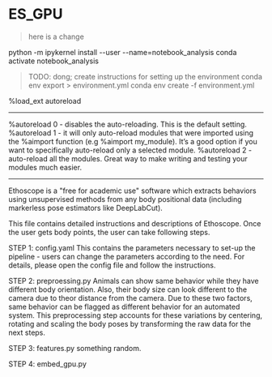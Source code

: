 # ES_GPU

> here is a change

python -m ipykernel install --user --name=notebook_analysis
conda activate notebook_analysis

> TODO: dong; create instructions for setting up the environment
conda env export > environment.yml
conda env create -f environment.yml



%load_ext autoreload
________________________________
%autoreload 0 - disables the auto-reloading. This is the default setting.
%autoreload 1 - it will only auto-reload modules that were imported using the %aimport function (e.g %aimport my_module). It’s a good option if you want to specifically auto-reload only a selected module.
%autoreload 2 - auto-reload all the modules. Great way to make writing and testing your modules much easier.


------------------------------------------------------------------------------------------------------------------------------------------------------
Ethoscope is a "free for academic use" software which extracts behaviors using unsupervised methods from any body positional data (including markerless pose estimators like DeepLabCut). 

This file contains detailed instructions and descriptions of Ethoscope. Once the user gets body points, the user can take following steps.

STEP 1: config.yaml
This contains the parameters necessary to set-up the pipeline - users can change the parameters according to the need. For details, please open the config file and follow the instructions.

STEP 2: preproessing.py
Animals can show same behavior while they have different body orientation. Also, their body size can look different to the camera due to theor distance from the camera. Due to these two factors, same behavior can be flagged as different behavior for an automated system. This preprocessing step accounts for these variations by centering, rotating and scaling the body poses by transforming the raw data for the next steps.

STEP 3: features.py
something random.

STEP 4: embed_gpu.py

